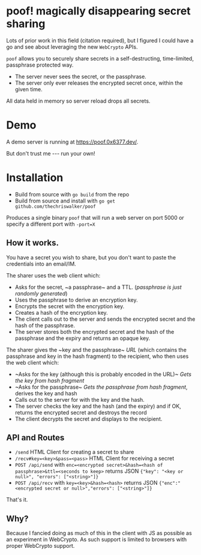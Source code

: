 # poof! magically disappearing secret sharing

Lots of prior work in this field (citation required), but I figured I could have a go and see about leveraging the new `WebCrypto` APIs.

`poof` allows you to securely share secrets in a self-destructing, time-limited, passphrase protected way.

- The server never sees the secret, or the passphrase.
- The server only ever releases the encrypted secret once, within the given time.

All data held in memory so server reload drops all secrets.

# Demo

A demo server is running at https://poof.0x6377.dev/.

But don't trust me --- run your own!

# Installation

- Build from source with `go build` from the repo
- Build from source and install with `go get github.com/thechriswalker/poof`


Produces a single binary `poof` that will run a web server on port 5000 or specify a different port with `-port=X`

## How it works.

You have a secret you wish to share, but you don't want to paste the credentials into an email/IM.

The sharer uses the web client which:

- Asks for the secret, ~a passphrase~ and a TTL. (_passphrase is just randomly generated_)
- Uses the passphrase to derive an encryption key.
- Encrypts the secret with the encryption key.
- Creates a hash of the encryption key.
- The client calls out to the server and sends the encrypted secret and the hash of the passphrase.
- The server stores both the encrypted secret and the hash of the passphrase and the expiry and returns an opaque key.

The sharer gives the ~key and the passphrase~ _URL_ (which contains the passphrase and key in the hash fragment) to the recipient, who then uses the web client which:

- ~Asks for the key (although this is probably encoded in the URL)~ _Gets the key from hash fragment_
- ~Asks for the passphrase~ _Gets the passphrase from hash fragment_, derives the key and hash
- Calls out to the server for with the key and the hash.
- The server checks the key and the hash (and the expiry) and if OK, returns the encrypted secret and destroys the record
- The client decrypts the secret and displays to the recipient.

## API and Routes

- `/send` HTML Client for creating a secret to share
- `/recv#key=<key>&pass=<pass>` HTML Client for receiving a secret
- `POST /api/send` with `enc=<encrypted secret>&hash=<hash of passphrase>&ttl=<seconds to keep>` returns JSON `{"key": "<key or null>", "errors": ["<string>"]}`
- `POST /api/recv` with `key=<key>&hash=<hash>` returns JSON `{"enc":"<encrypted secret or null>","errors": ["<string>"]}`

That's it.

## Why?

Because I fancied doing as much of this in the client with JS as possible as an experiment in WebCrypto. As such support is limited to browsers with proper WebCrypto support.
